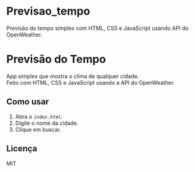 # Previsao_tempo
Previsão do tempo simples com HTML, CSS e JavaScript usando API do OpenWeather.
# Previsão do Tempo

App simples que mostra o clima de qualquer cidade.  
Feito com HTML, CSS e JavaScript usando a API do OpenWeather.

## Como usar

1. Abra o `index.html`.  
2. Digite o nome da cidade.  
3. Clique em buscar.  

## Licença

MIT
